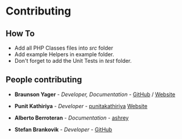 # Contributing

## How To
* Add all PHP Classes files into *src* folder
* Add example Helpers in example folder.
* Don't forget to add the Unit Tests in *test* folder.

## People contributing


* **Braunson Yager** - *Developer, Documentation* - [GitHub](https://github.com/braunson/) / 
[Website](https://www.braunson.ca)

* **Punit Kathiriya** - *Developer* - [punitakathiriya](https://github.com/punitakathiriya/) 
[Website](http://www.chamodshehanka.com)

* **Alberto Berroteran** - *Documentation* - [ashrey](https://github.com/Ashrey/)

* **Stefan Brankovik** - *Developer* - [GitHub](https://github.com/KenoKokoro/)
